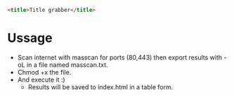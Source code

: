 ```html
<title>Title grabber</title>
```

# Ussage
- Scan internet with masscan for ports (80,443) then export results with -oL in a file named masscan.txt.
- Chmod +x the file.
- And execute it :)
	* Results will be saved to index.html in a table form.
